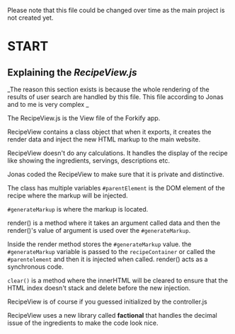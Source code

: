 Please note that this file could be changed over time as the main project is not created yet.

# START


## Explaining the _RecipeView.js_
_The reason this section exists is because the whole rendering of the results of user search are handled by this file. This file according to Jonas and to me is very complex _

The RecipeView.js is the View file of the Forkify app.

RecipeView contains a class object that when it exports, it creates the render data and inject the new HTML markup to the main website.

RecipeView doesn't do any calculations. It handles the display of the recipe like showing the ingredients, servings, descriptions etc.  

Jonas coded the RecipeView to make sure that it is private and distinctive. 

The class has multiple variables
```#parentElement``` is the DOM element of the recipe where the markup will be injected.

```#generateMarkup``` is where the markup is located. 

render() is a method where it takes an argument called data and then the render()'s value of argument is used over the ```#generateMarkup```.

Inside the render method stores the ```#generateMarkup``` value. the ```#generateMarkup``` variable is passed to the ```recipeContainer``` or called the ```#parentelement``` and then it is injected when called.
render() acts as a synchronous code. 


```clear()``` is a method where the innerHTML will be cleared to ensure that the HTML index doesn't stack and delete before the new injection.

RecipeView is of course if you guessed initialized by the controller.js

RecipeView uses a new library called __factional__ that handles the decimal issue of the ingredients to make the code look nice.